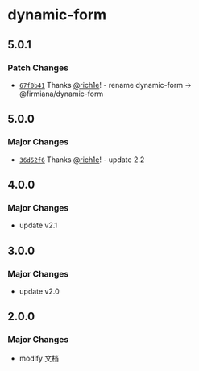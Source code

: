 # dynamic-form

## 5.0.1

### Patch Changes

- [`67f0b41`](https://github.com/rich1e/firmiana/commit/67f0b411750e92f51d761d404ecdb2c67160153f) Thanks [@rich1e](https://github.com/rich1e)! - rename dynamic-form -> @firmiana/dynamic-form

## 5.0.0

### Major Changes

- [`36d52f6`](https://github.com/rich1e/firmiana/commit/36d52f6572bfb3022fa50469023bc2c67169ceec) Thanks [@rich1e](https://github.com/rich1e)! - update 2.2

## 4.0.0

### Major Changes

- update v2.1

## 3.0.0

### Major Changes

- update v2.0

## 2.0.0

### Major Changes

- modify 文档
